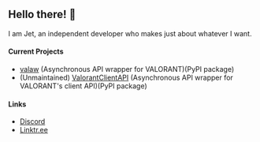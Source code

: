 ## Hello there! :wave:

I am Jet, an independent developer who makes just about whatever I want.

#### Current Projects
- [valaw](https://github.com/Jet612/valaw) (Asynchronous API wrapper for VALORANT)(PyPI package)
- (Unmaintained) [ValorantClientAPI](https://github.com/Jet612/VALORANT-Async-Client-API) (Asynchronous API wrapper for VALORANT's client API)(PyPI package)

#### Links
- [Discord](https://discord.gg/mVXpvunBbF)
- [Linktr.ee](https://linktr.ee/jet612)

